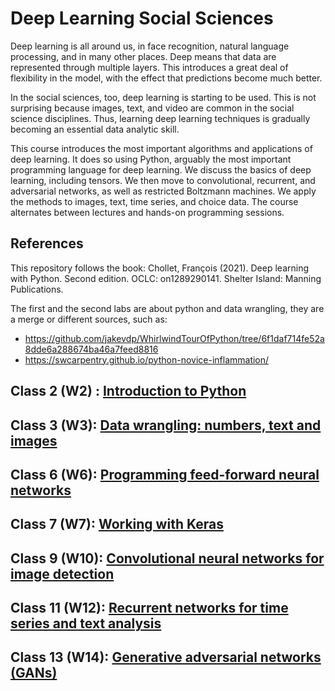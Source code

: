 # Deep Learning Social Sciences

Deep learning is all around us, in face recognition, natural language processing, and in many other places. Deep means that data are represented through multiple layers. This introduces a great deal of flexibility in the model, with the effect that predictions become much better.

In the social sciences, too, deep learning is starting to be used. This is not surprising because images, text, and video are common in the social science disciplines. Thus, learning deep learning techniques is gradually becoming an essential data analytic skill.

This course introduces the most important algorithms and applications of deep learning. It does so using Python, arguably the most important programming language for deep learning. We discuss the basics of deep learning, including tensors. We then move to convolutional, recurrent, and adversarial networks, as well as restricted Boltzmann machines. We apply the methods to images, text, time series, and choice data. The course alternates between lectures and hands-on programming sessions.



## References

This repository follows the book:
Chollet, François (2021). Deep learning with Python. Second edition. OCLC: on1289290141. Shelter Island: Manning Publications.

The first and the second labs are about python and data wrangling, they are a merge or different sources, such as:
- https://github.com/jakevdp/WhirlwindTourOfPython/tree/6f1daf714fe52a8dde6a288674ba46a7feed8816
- https://swcarpentry.github.io/python-novice-inflammation/

## Class 2 (W2) : [Introduction to Python](https://github.com/CT-P/dlss/blob/main/Week%202%20-%20Class%202%20LAB%20SOL.ipynb)
## Class 3 (W3): [Data wrangling: numbers, text and images](https://github.com/CT-P/dlss/blob/main/Week%203%20-%20Class%203%20LAB%20SOL.ipynb)
## Class 6 (W6): [Programming feed-forward neural networks](https://github.com/CT-P/dlss/blob/main/Week%206%20-%20Class%206%20LAB.ipynb)
## Class 7 (W7): [Working with Keras](https://github.com/CT-P/deeplearning4socialsciences/-/blob/main/Week%207%20-%20Class%208%20LAB.ipynb)
## Class 9 (W10):  [Convolutional neural networks for image detection](https://github.com/CT-P/dlss/blob/main/Week%2010%20-%20Class%209%20LAB.ipynb)
## Class 11 (W12): [Recurrent networks for time series and text analysis](https://github.com/CT-P/dlss/blob/main/Week%2012%20-%20Class%2011%20LAB.ipynb)
## Class 13 (W14): [Generative adversarial networks (GANs)](https://github.com/CT-P/dlss/blob/main/Week%2014%20-%20Class%2013%20LAB.ipynb)
